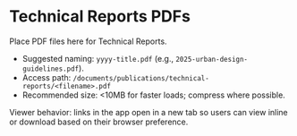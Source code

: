 # Technical Reports PDFs

Place PDF files here for Technical Reports.

- Suggested naming: `yyyy-title.pdf` (e.g., `2025-urban-design-guidelines.pdf`).
- Access path: `/documents/publications/technical-reports/<filename>.pdf`
- Recommended size: <10MB for faster loads; compress where possible.

Viewer behavior: links in the app open in a new tab so users can view inline or download based on their browser preference.
